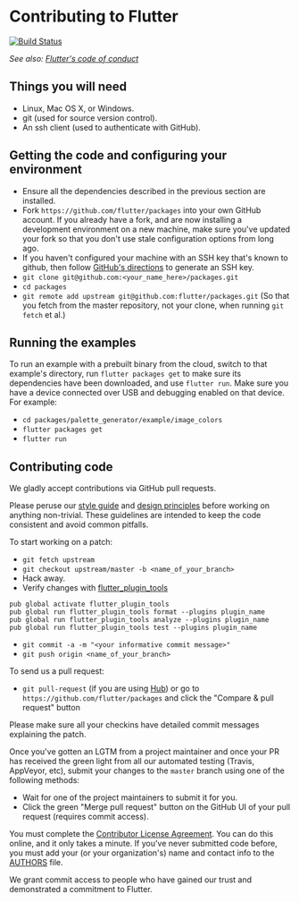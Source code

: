Contributing to Flutter
=======================

[![Build Status](https://travis-ci.org/flutter/packages.svg)](https://travis-ci.org/flutter/packages)

_See also: [Flutter's code of conduct](https://flutter.io/design-principles/#code-of-conduct)_

Things you will need
--------------------

 * Linux, Mac OS X, or Windows.
 * git (used for source version control).
 * An ssh client (used to authenticate with GitHub).

Getting the code and configuring your environment
-------------------------------------------------

 * Ensure all the dependencies described in the previous section are installed.
 * Fork `https://github.com/flutter/packages` into your own GitHub account. If
   you already have a fork, and are now installing a development environment on
   a new machine, make sure you've updated your fork so that you don't use stale
   configuration options from long ago.
 * If you haven't configured your machine with an SSH key that's known to github, then
   follow [GitHub's directions](https://help.github.com/articles/generating-ssh-keys/)
   to generate an SSH key.
 * `git clone git@github.com:<your_name_here>/packages.git`
 * `cd packages`
 * `git remote add upstream git@github.com:flutter/packages.git` (So that you
   fetch from the master repository, not your clone, when running `git fetch`
   et al.)

Running the examples
--------------------

To run an example with a prebuilt binary from the cloud, switch to that
example's directory, run `flutter packages get` to make sure its dependencies have been
downloaded, and use `flutter run`. Make sure you have a device connected over
USB and debugging enabled on that device. For example:

 * `cd packages/palette_generator/example/image_colors`
 * `flutter packages get`
 * `flutter run`

Contributing code
-----------------

We gladly accept contributions via GitHub pull requests.

Please peruse our
[style guide](https://github.com/flutter/flutter/wiki/Style-guide-for-Flutter-repo) and
[design principles](https://flutter.io/design-principles/) before
working on anything non-trivial. These guidelines are intended to
keep the code consistent and avoid common pitfalls.

To start working on a patch:

 * `git fetch upstream`
 * `git checkout upstream/master -b <name_of_your_branch>`
 * Hack away.
 * Verify changes with [flutter_plugin_tools](https://pub.dartlang.org/packages/flutter_plugin_tools)
```
pub global activate flutter_plugin_tools
pub global run flutter_plugin_tools format --plugins plugin_name
pub global run flutter_plugin_tools analyze --plugins plugin_name
pub global run flutter_plugin_tools test --plugins plugin_name
```
 * `git commit -a -m "<your informative commit message>"`
 * `git push origin <name_of_your_branch>`

To send us a pull request:

* `git pull-request` (if you are using [Hub](http://github.com/github/hub/)) or
  go to `https://github.com/flutter/packages` and click the
  "Compare & pull request" button

Please make sure all your checkins have detailed commit messages explaining the patch.

Once you've gotten an LGTM from a project maintainer and once your PR has received
the green light from all our automated testing (Travis, AppVeyor, etc), submit your
changes to the `master` branch using one of the following methods:

* Wait for one of the project maintainers to submit it for you.
* Click the green "Merge pull request" button on the GitHub UI of your pull
  request (requires commit access).

You must complete the
[Contributor License Agreement](https://cla.developers.google.com/clas).
You can do this online, and it only takes a minute.
If you've never submitted code before, you must add your (or your
organization's) name and contact info to the [AUTHORS](AUTHORS) file.

We grant commit access to people who have gained our trust and demonstrated
a commitment to Flutter.
